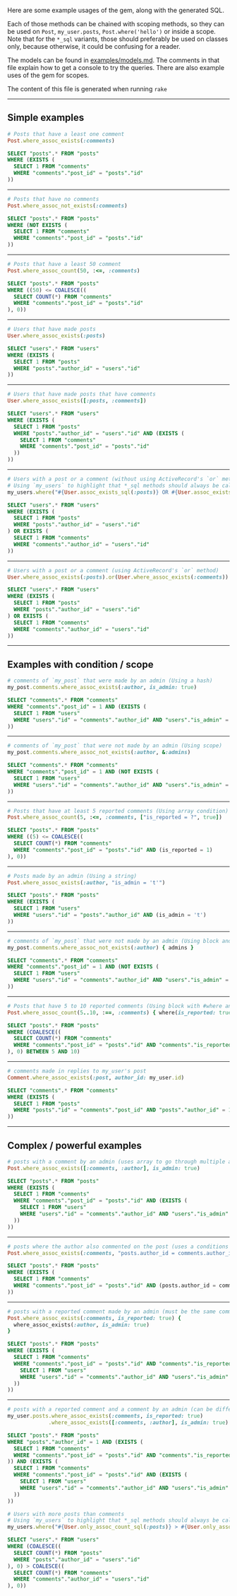 Here are some example usages of the gem, along with the generated SQL.

Each of those methods can be chained with scoping methods, so they can be used on `Post`, `my_user.posts`, `Post.where('hello')` or inside a scope. Note that for the `*_sql` variants, those should preferably be used on classes only, because otherwise, it could be confusing for a reader.

The models can be found in [examples/models.md](examples/models.md). The comments in that file explain how to get a console to try the queries. There are also example uses of the gem for scopes.

The content of this file is generated when running `rake`

-------

## Simple examples

```ruby
# Posts that have a least one comment
Post.where_assoc_exists(:comments)
```
```sql
SELECT "posts".* FROM "posts"
WHERE (EXISTS (
  SELECT 1 FROM "comments"
  WHERE "comments"."post_id" = "posts"."id"
))
```

---

```ruby
# Posts that have no comments
Post.where_assoc_not_exists(:comments)
```
```sql
SELECT "posts".* FROM "posts"
WHERE (NOT EXISTS (
  SELECT 1 FROM "comments"
  WHERE "comments"."post_id" = "posts"."id"
))
```

---

```ruby
# Posts that have a least 50 comment
Post.where_assoc_count(50, :<=, :comments)
```
```sql
SELECT "posts".* FROM "posts"
WHERE ((50) <= COALESCE((
  SELECT COUNT(*) FROM "comments"
  WHERE "comments"."post_id" = "posts"."id"
), 0))
```

---

```ruby
# Users that have made posts
User.where_assoc_exists(:posts)
```
```sql
SELECT "users".* FROM "users"
WHERE (EXISTS (
  SELECT 1 FROM "posts"
  WHERE "posts"."author_id" = "users"."id"
))
```

---

```ruby
# Users that have made posts that have comments
User.where_assoc_exists([:posts, :comments])
```
```sql
SELECT "users".* FROM "users"
WHERE (EXISTS (
  SELECT 1 FROM "posts"
  WHERE "posts"."author_id" = "users"."id" AND (EXISTS (
    SELECT 1 FROM "comments"
    WHERE "comments"."post_id" = "posts"."id"
  ))
))
```

---

```ruby
# Users with a post or a comment (without using ActiveRecord's `or` method)
# Using `my_users` to highlight that *_sql methods should always be called on the class
my_users.where("#{User.assoc_exists_sql(:posts)} OR #{User.assoc_exists_sql(:comments)}")
```
```sql
SELECT "users".* FROM "users"
WHERE (EXISTS (
  SELECT 1 FROM "posts"
  WHERE "posts"."author_id" = "users"."id"
) OR EXISTS (
  SELECT 1 FROM "comments"
  WHERE "comments"."author_id" = "users"."id"
))
```

---

```ruby
# Users with a post or a comment (using ActiveRecord's `or` method)
User.where_assoc_exists(:posts).or(User.where_assoc_exists(:comments))
```
```sql
SELECT "users".* FROM "users"
WHERE (EXISTS (
  SELECT 1 FROM "posts"
  WHERE "posts"."author_id" = "users"."id"
) OR EXISTS (
  SELECT 1 FROM "comments"
  WHERE "comments"."author_id" = "users"."id"
))
```

---

## Examples with condition / scope

```ruby
# comments of `my_post` that were made by an admin (Using a hash)
my_post.comments.where_assoc_exists(:author, is_admin: true)
```
```sql
SELECT "comments".* FROM "comments"
WHERE "comments"."post_id" = 1 AND (EXISTS (
  SELECT 1 FROM "users"
  WHERE "users"."id" = "comments"."author_id" AND "users"."is_admin" = 1
))
```

---

```ruby
# comments of `my_post` that were not made by an admin (Using scope)
my_post.comments.where_assoc_not_exists(:author, &:admins)
```
```sql
SELECT "comments".* FROM "comments"
WHERE "comments"."post_id" = 1 AND (NOT EXISTS (
  SELECT 1 FROM "users"
  WHERE "users"."id" = "comments"."author_id" AND "users"."is_admin" = 1
))
```

---

```ruby
# Posts that have at least 5 reported comments (Using array condition)
Post.where_assoc_count(5, :<=, :comments, ["is_reported = ?", true])
```
```sql
SELECT "posts".* FROM "posts"
WHERE ((5) <= COALESCE((
  SELECT COUNT(*) FROM "comments"
  WHERE "comments"."post_id" = "posts"."id" AND (is_reported = 1)
), 0))
```

---

```ruby
# Posts made by an admin (Using a string)
Post.where_assoc_exists(:author, "is_admin = 't'")
```
```sql
SELECT "posts".* FROM "posts"
WHERE (EXISTS (
  SELECT 1 FROM "users"
  WHERE "users"."id" = "posts"."author_id" AND (is_admin = 't')
))
```

---

```ruby
# comments of `my_post` that were not made by an admin (Using block and a scope)
my_post.comments.where_assoc_not_exists(:author) { admins }
```
```sql
SELECT "comments".* FROM "comments"
WHERE "comments"."post_id" = 1 AND (NOT EXISTS (
  SELECT 1 FROM "users"
  WHERE "users"."id" = "comments"."author_id" AND "users"."is_admin" = 1
))
```

---

```ruby
# Posts that have 5 to 10 reported comments (Using block with #where and range for count)
Post.where_assoc_count(5..10, :==, :comments) { where(is_reported: true) }
```
```sql
SELECT "posts".* FROM "posts"
WHERE (COALESCE((
  SELECT COUNT(*) FROM "comments"
  WHERE "comments"."post_id" = "posts"."id" AND "comments"."is_reported" = 1
), 0) BETWEEN 5 AND 10)
```

---

```ruby
# comments made in replies to my_user's post
Comment.where_assoc_exists(:post, author_id: my_user.id)
```
```sql
SELECT "comments".* FROM "comments"
WHERE (EXISTS (
  SELECT 1 FROM "posts"
  WHERE "posts"."id" = "comments"."post_id" AND "posts"."author_id" = 1
))
```

---

## Complex / powerful examples

```ruby
# posts with a comment by an admin (uses array to go through multiple associations)
Post.where_assoc_exists([:comments, :author], is_admin: true)
```
```sql
SELECT "posts".* FROM "posts"
WHERE (EXISTS (
  SELECT 1 FROM "comments"
  WHERE "comments"."post_id" = "posts"."id" AND (EXISTS (
    SELECT 1 FROM "users"
    WHERE "users"."id" = "comments"."author_id" AND "users"."is_admin" = 1
  ))
))
```

---

```ruby
# posts where the author also commented on the post (uses a conditions between tables)
Post.where_assoc_exists(:comments, "posts.author_id = comments.author_id")
```
```sql
SELECT "posts".* FROM "posts"
WHERE (EXISTS (
  SELECT 1 FROM "comments"
  WHERE "comments"."post_id" = "posts"."id" AND (posts.author_id = comments.author_id)
))
```

---

```ruby
# posts with a reported comment made by an admin (must be the same comments)
Post.where_assoc_exists(:comments, is_reported: true) {
  where_assoc_exists(:author, is_admin: true)
}
```
```sql
SELECT "posts".* FROM "posts"
WHERE (EXISTS (
  SELECT 1 FROM "comments"
  WHERE "comments"."post_id" = "posts"."id" AND "comments"."is_reported" = 1 AND (EXISTS (
    SELECT 1 FROM "users"
    WHERE "users"."id" = "comments"."author_id" AND "users"."is_admin" = 1
  ))
))
```

---

```ruby
# posts with a reported comment and a comment by an admin (can be different or same comments)
my_user.posts.where_assoc_exists(:comments, is_reported: true)
             .where_assoc_exists([:comments, :author], is_admin: true)
```
```sql
SELECT "posts".* FROM "posts"
WHERE "posts"."author_id" = 1 AND (EXISTS (
  SELECT 1 FROM "comments"
  WHERE "comments"."post_id" = "posts"."id" AND "comments"."is_reported" = 1
)) AND (EXISTS (
  SELECT 1 FROM "comments"
  WHERE "comments"."post_id" = "posts"."id" AND (EXISTS (
    SELECT 1 FROM "users"
    WHERE "users"."id" = "comments"."author_id" AND "users"."is_admin" = 1
  ))
))
```
```ruby
# Users with more posts than comments
# Using `my_users` to highlight that *_sql methods should always be called on the class
my_users.where("#{User.only_assoc_count_sql(:posts)} > #{User.only_assoc_count_sql(:comments)}")
```
```sql
SELECT "users".* FROM "users"
WHERE (COALESCE((
  SELECT COUNT(*) FROM "posts"
  WHERE "posts"."author_id" = "users"."id"
), 0) > COALESCE((
  SELECT COUNT(*) FROM "comments"
  WHERE "comments"."author_id" = "users"."id"
), 0))
```
